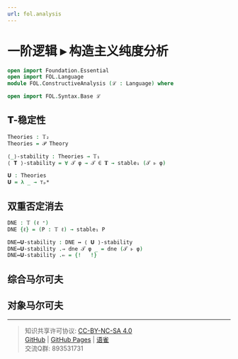 ```yaml
---
url: fol.analysis
---
```


# 一阶逻辑 ▸ 构造主义纯度分析

```agda
open import Foundation.Essential
open import FOL.Language
module FOL.ConstructiveAnalysis (ℒ : Language) where

open import FOL.Syntax.Base ℒ
```

## 𝐓-稳定性

```agda
Theories : 𝕋₂
Theories = 𝒫 Theory

⟨_⟩-stability : Theories → 𝕋₁
⟨ 𝐓 ⟩-stability = ∀ 𝒯 φ → 𝒯 ∈ 𝐓 → stable₁ (𝒯 ⊩ φ)

𝐔 : Theories
𝐔 = λ _ → ⊤ₚ*
```

## 双重否定消去

```agda
DNE : 𝕋 (ℓ ⁺)
DNE {ℓ} = (P : 𝕋 ℓ) → stable₁ P
```

```agda
DNE↔𝐔-stability : DNE ↔ ⟨ 𝐔 ⟩-stability
DNE↔𝐔-stability .⇒ dne 𝒯 φ _ = dne (𝒯 ⊩ φ)
DNE↔𝐔-stability .⇐ = {!   !}
```

## 综合马尔可夫

## 对象马尔可夫

---
> 知识共享许可协议: [CC-BY-NC-SA 4.0](https://creativecommons.org/licenses/by-nc-sa/4.0/deed.zh)  
> [GitHub](https://github.com/choukh/MetaLogic/blob/main/src/FOL/ConstructiveAnalysis.lagda.md) | [GitHub Pages](https://choukh.github.io/MetaLogic/FOL.ConstructiveAnalysis.html) | [语雀](https://www.yuque.com/ocau/metalogic/fol.analysis)  
> 交流Q群: 893531731
